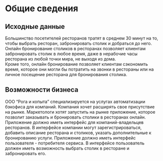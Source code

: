 # Общие сведения

## Исходные данные

Большинство посетителей ресторанов тратят в среднем 30 минут на то, чтобы выбрать ресторан, забронировать столик и добраться до него.  
Онлайн бронирование столиков в ресторанах позволяет клиентам забронировать столик в любое время, даже в нерабочие часы ресторана из любой точки мира, не выходя из дома.  
Кроме того, онлайн бронирование позволяет клиентам сэкономить время, которое они могли бы потратить на звонки в рестораны или на личное посещение ресторана для бронирования столика. 

## Возможности бизнеса

ООО “Рога и копыта” специализируется на услугах автоматизации бэкофиса для компаний. Компания хочет расширять свое присутствие на рынке. Маркетологи хотят запустить на рынке приложение, которое позволит заказывать и бронировать столики в ресторанах онлайн.  
Приложение должно иметь интерфейс для компаний-владельцев ресторанов. В интерфейсе компании могут зарегистрироваться, добавить описание ресторана и столиков, указать дополнительные к бронированию услуги.
Приложение должно иметь интерфейс пользователя - потребителя сервиса. В интерфейсе пользователь должен иметь возможность выбрать столик в ресторане и забронировать его. 
